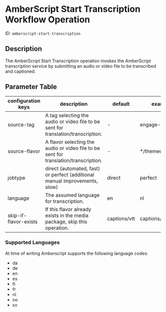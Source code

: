 AmberScript Start Transcription Workflow Operation
==================================================

ID: `amberscript-start-transcription`


Description
-----------

The AmberScript Start Transcription operation invokes the AmberScript transcription service by submitting
an audio or video file to be transcribed and captioned.


Parameter Table
---------------

| configuration keys    | description                                                                | default      | example            |
|-----------------------|----------------------------------------------------------------------------|--------------|--------------------|
| source-tag            | A tag selecting the audio or video file to be sent for translation/transcription. | -     | engage-download    |
| source-flavor         | A flavor selecting the audio or video file to be sent for translation/transcription. | -  | \*/themed           |
| jobtype               | direct (automated, fast) or perfect (additional manual improvements, slow) | direct       | perfect            |
| language              | The assumed language for transcription.                                    | en           | nl                 |
| skip-if-flavor-exists | If this flavor already exists in the media package, skip this operation.   | captions/vtt | captions/timedtext |

### Supported Languages

At time of writing Amberscript supports the following language codes:

- da
- de
- en
- es
- fi
- fr
- nl
- no
- sv
